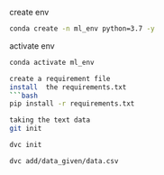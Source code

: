 create env

```bash
conda create -n ml_env python=3.7 -y
```
activate env
```bash
conda activate ml_env

create a requirement file
install  the requirements.txt
```bash
pip install -r requirements.txt

taking the text data
git init

dvc init

dvc add/data_given/data.csv

